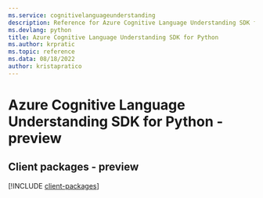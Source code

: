 ```yaml
---
ms.service: cognitivelanguageunderstanding
description: Reference for Azure Cognitive Language Understanding SDK for Python
ms.devlang: python
title: Azure Cognitive Language Understanding SDK for Python
ms.author: krpratic
ms.topic: reference
ms.data: 08/18/2022
author: kristapratico
---
```

# Azure Cognitive Language Understanding SDK for Python - preview

## Client packages - preview
[!INCLUDE [client-packages](cognitive-language-understanding-client-index.md)]